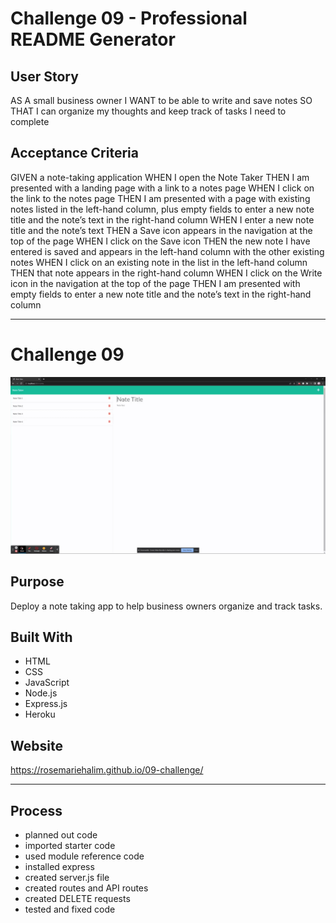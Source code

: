 #   Challenge 09 - Professional README Generator

##  User Story

AS A small business owner
I WANT to be able to write and save notes
SO THAT I can organize my thoughts and keep track of tasks I need to complete

## Acceptance Criteria

GIVEN a note-taking application
WHEN I open the Note Taker
THEN I am presented with a landing page with a link to a notes page
WHEN I click on the link to the notes page
THEN I am presented with a page with existing notes listed in the left-hand column, plus empty fields to enter a new note title and the note’s text in the right-hand column
WHEN I enter a new note title and the note’s text
THEN a Save icon appears in the navigation at the top of the page
WHEN I click on the Save icon
THEN the new note I have entered is saved and appears in the left-hand column with the other existing notes
WHEN I click on an existing note in the list in the left-hand column
THEN that note appears in the right-hand column
WHEN I click on the Write icon in the navigation at the top of the page
THEN I am presented with empty fields to enter a new note title and the note’s text in the right-hand column

---

# Challenge 09
![GIF](dist/recording.gif)


## Purpose
Deploy a note taking app to help business owners organize and track tasks.

## Built With
* HTML
* CSS
* JavaScript
* Node.js
* Express.js
* Heroku

## Website
https://rosemariehalim.github.io/09-challenge/

---

## Process

* planned out code
* imported starter code
* used module reference code
* installed express
* created server.js file
* created routes and API routes
* created DELETE requests
* tested and fixed code